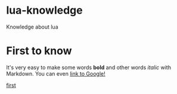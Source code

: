 # lua-knowledge
Knowledge about lua

# First to know


It's very easy to make some words **bold** and other words *italic* with Markdown. You can even [link to Google!](http://google.com)


[first](#first-to-know)
